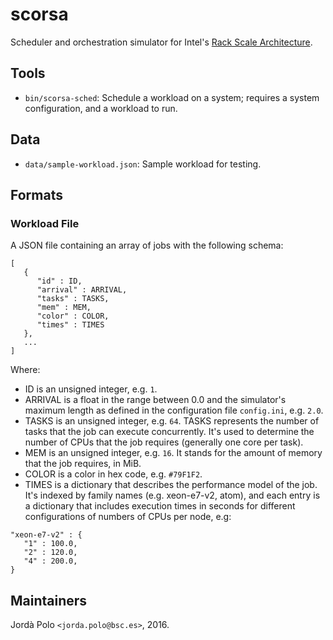 # scorsa

Scheduler and orchestration simulator for Intel's [Rack Scale
Architecture][rackscale].

## Tools

- `bin/scorsa-sched`: Schedule a workload on a system; requires a system
  configuration, and a workload to run.

## Data

- `data/sample-workload.json`: Sample workload for testing.

## Formats

### Workload File

A JSON file containing an array of jobs with the following schema:


```
[
   {
      "id" : ID,
      "arrival" : ARRIVAL,
      "tasks" : TASKS,
      "mem" : MEM,
      "color" : COLOR,
      "times" : TIMES
   },
   ...
]

```

Where:

- ID is an unsigned integer, e.g. `1`.
- ARRIVAL is a float in the range between 0.0 and the simulator's maximum
  length as defined in the configuration file `config.ini`, e.g. `2.0`.
- TASKS is an unsigned integer, e.g. `64`. TASKS represents the number of
  tasks that the job can execute concurrently. It's used to determine the
  number of CPUs that the job requires (generally one core per task).
- MEM is an unsigned integer, e.g. `16`. It stands for the amount of memory
  that the job requires, in MiB.
- COLOR is a color in hex code, e.g. `#79F1F2`.
- TIMES is a dictionary that describes the performance model of the job. It's
  indexed by family names (e.g. xeon-e7-v2, atom), and each entry is a
  dictionary that includes execution times in seconds for different
  configurations of numbers of CPUs per node, e.g:
```
"xeon-e7-v2" : {
   "1" : 100.0,
   "2" : 120.0,
   "4" : 200.0,
}
```

## Maintainers

Jordà Polo `<jorda.polo@bsc.es>`, 2016.

[rackscale]: http://www.intel.com/content/www/us/en/architecture-and-technology/intel-rack-scale-architecture.html "rackscale"
